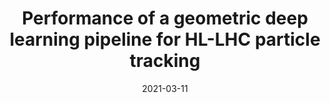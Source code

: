 ---
title: "Performance of a geometric deep learning pipeline for HL-LHC particle tracking"
date: 2021-03-11
venue: Eur. Phys. J. C 81 (2021) 876
link: https://doi.org/10.1140/epjc/s10052-021-09675-8
inspire_id: 1851403
authors: Xiangyang Ju, et al.
---
